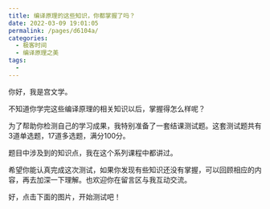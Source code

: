 ```yaml
---
title: 编译原理的这些知识，你都掌握了吗？
date: 2022-03-09 19:01:05
permalink: /pages/d6104a/
categories:
  - 极客时间
  - 编译原理之美
tags:
  - 
---
```

<p>你好，我是宫文学。</p><p>不知道你学完这些编译原理的相关知识以后，掌握得怎么样呢？</p><p>为了帮助你检测自己的学习成果，我特别准备了一套结课测试题。这套测试题共有3道单选题，17道多选题，满分100分。</p><p>题目中涉及到的知识点，我在这个系列课程中都讲过。</p><p>希望你能认真完成这次测试，如果你发现有些知识还没有掌握，可以回顾相应的内容，再去加深一下理解。也欢迎你在留言区与我互动交流。</p><p>好，点击下面的图片，开始测试吧！</p><p><a href="http://time.geekbang.org/quiz/intro?act_id=167&exam_id=383"><img src="https://static001.geekbang.org/resource/image/28/a4/28d1be62669b4f3cc01c36466bf811a4.png?wh=1142*201" alt=""></a></p><!-- [[[read_end]]] -->